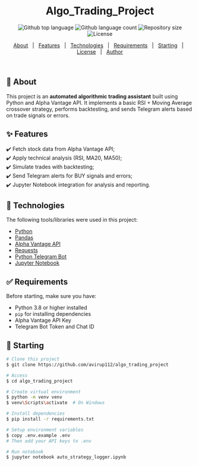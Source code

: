 <h1 align="center">Algo_Trading_Project</h1>

<p align="center">
  <img alt="Github top language" src="https://img.shields.io/github/languages/top/avirup112/algo_trading_project?color=56BEB8">
  <img alt="Github language count" src="https://img.shields.io/github/languages/count/avirup112/algo_trading_project?color=56BEB8">
  <img alt="Repository size" src="https://img.shields.io/github/repo-size/avirup112/algo_trading_project?color=56BEB8">
  <img alt="License" src="https://img.shields.io/github/license/avirup112/algo_trading_project?color=56BEB8">
</p>

<p align="center">
  <a href="#dart-about">About</a> &#xa0; | &#xa0; 
  <a href="#sparkles-features">Features</a> &#xa0; | &#xa0;
  <a href="#rocket-technologies">Technologies</a> &#xa0; | &#xa0;
  <a href="#white_check_mark-requirements">Requirements</a> &#xa0; | &#xa0;
  <a href="#checkered_flag-starting">Starting</a> &#xa0; | &#xa0;
  <a href="#memo-license">License</a> &#xa0; | &#xa0;
  <a href="https://github.com/avirup112" target="_blank">Author</a>
</p>

<br>

## :dart: About ##

This project is an **automated algorithmic trading assistant** built using Python and Alpha Vantage API. It implements a basic RSI + Moving Average crossover strategy, performs backtesting, and sends Telegram alerts based on trade signals or errors.

## :sparkles: Features ##

:heavy_check_mark: Fetch stock data from Alpha Vantage API;\
:heavy_check_mark: Apply technical analysis (RSI, MA20, MA50);\
:heavy_check_mark: Simulate trades with backtesting;\
:heavy_check_mark: Send Telegram alerts for BUY signals and errors;\
:heavy_check_mark: Jupyter Notebook integration for analysis and reporting.

## :rocket: Technologies ##

The following tools/libraries were used in this project:

- [Python](https://www.python.org/)
- [Pandas](https://pandas.pydata.org/)
- [Alpha Vantage API](https://www.alphavantage.co/)
- [Requests](https://docs.python-requests.org/)
- [Python Telegram Bot](https://core.telegram.org/bots/api)
- [Jupyter Notebook](https://jupyter.org/)

## :white_check_mark: Requirements ##

Before starting, make sure you have:

- Python 3.8 or higher installed
- `pip` for installing dependencies
- Alpha Vantage API Key
- Telegram Bot Token and Chat ID

## :checkered_flag: Starting ##

```bash
# Clone this project
$ git clone https://github.com/avirup112/algo_trading_project

# Access
$ cd algo_trading_project

# Create virtual environment
$ python -m venv venv
$ venv\Scripts\activate  # On Windows

# Install dependencies
$ pip install -r requirements.txt

# Setup environment variables
$ copy .env.example .env
# Then add your API keys to .env

# Run notebook
$ jupyter notebook auto_strategy_logger.ipynb
